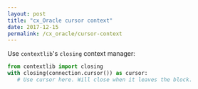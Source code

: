 ```yaml
---
layout: post
title: "cx_Oracle cursor context"
date: 2017-12-15
permalink: /cx_oracle/cursor-context
---
```

Use `contextlib`'s `closing` context manager:

```python
from contextlib import closing
with closing(connection.cursor()) as cursor:
   # Use cursor here. Will close when it leaves the block.
```
